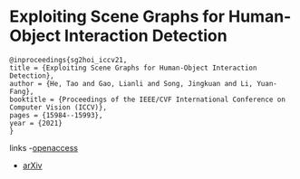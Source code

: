 # Exploiting Scene Graphs for Human-Object Interaction Detection

```
@inproceedings{sg2hoi_iccv21,
title = {Exploiting Scene Graphs for Human-Object Interaction Detection},
author = {He, Tao and Gao, Lianli and Song, Jingkuan and Li, Yuan-Fang},
booktitle = {Proceedings of the IEEE/CVF International Conference on Computer Vision (ICCV)},
pages = {15984--15993},
year = {2021}
}
```

links
-[openaccess](http://openaccess.thecvf.com//content/ICCV2021/html/He_Exploiting_Scene_Graphs_for_Human-Object_Interaction_Detection_ICCV_2021_paper.html)
- [arXiv](https://arxiv.org/abs/2108.08584)
